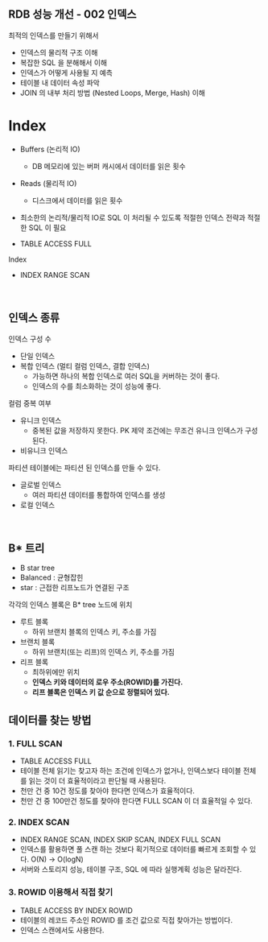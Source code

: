 ## RDB 성능 개선 - 002 인덱스



최적의 인덱스를 만들기 위해서

- 인덱스의 물리적 구조 이해
- 복잡한 SQL 을 분해해서 이해
- 인덱스가 어떻게 사용될 지 예측
- 테이블 내 데이터 속성 파악
- JOIN 의 내부 처리 방법 (Nested Loops, Merge, Hash) 이해



# Index



- Buffers (논리적 IO)
  - DB 메모리에 있는 버퍼 캐시에서 데이터를 읽은 횟수
- Reads (물리적 IO)
  - 디스크에서 데이터를 읽은 횟수
- 최소한의 논리적/물리적 IO로 SQL 이 처리될 수 있도록 적절한 인덱스 전략과 적절한 SQL 이 필요



- TABLE ACCESS FULL

Index

- INDEX RANGE SCAN

<br />

## 인덱스 종류

인덱스 구성 수

- 단일 인덱스
- 복합 인덱스 (멀티 컬럼 인덱스, 결합 인덱스)
  - 가능하면 하나의 복합 인덱스로 여러 SQL을 커버하는 것이 좋다.
  - 인덱스의 수를 최소화하는 것이 성능에 좋다.

컬럼 중복 여부

- 유니크 인덱스
  - 중복된 값을 저장하지 못한다. PK 제약 조건에는 무조건 유니크 인덱스가 구성된다.
- 비유니크 인덱스

파티션 테이블에는 파티션 된 인덱스를 만들 수 있다.

- 글로벌 인덱스
  - 여러 파티션 데이터를 통합하여 인덱스를 생성
- 로컬 인덱스

<br />

## B* 트리

- B star tree
- Balanced : 균형잡힌
- star : 근접한 리프노드가 연결된 구조

각각의 인덱스 블록은 B* tree 노드에 위치

- 루트 블록
  - 하위 브랜치 블록의 인덱스 키, 주소를 가짐
- 브랜치 블록
  - 하위 브랜치(또는 리프)의 인덱스 키, 주소를 가짐
- 리프 블록
  - 최하위에만 위치
  - **인덱스 키와 데이터의 로우 주소(ROWID)를 가진다.**
  - **리프 블록은 인덱스 키 값 순으로 정렬되어 있다.**



## 데이터를 찾는 방법

### 1. FULL SCAN

- TABLE ACCESS FULL
- 테이블 전체 읽기는 찾고자 하는 조건에 인덱스가 없거나, 인덱스보다 테이블 전체를 읽는 것이 더 효율적이라고 판단될 때 사용된다.
- 천만 건 중 10건 정도를 찾아야 한다면 인덱스가 효율적이다.
- 천만 건 중 100만건 정도를 찾아야 한다면 FULL SCAN 이 더 효율적일 수 있다.

### 2. INDEX SCAN

- INDEX RANGE SCAN, INDEX SKIP SCAN, INDEX FULL SCAN
- 인덱스를 활용하면 풀 스캔 하는 것보다 획기적으로 데이터를 빠르게 조회할 수 있다. O(N) → O(logN)
- 서버와 스토리지 성능, 테이블 구조, SQL 에 따라 실행계획 성능은 달라진다.

### 3. ROWID 이용해서 직접 찾기

- TABLE ACCESS BY INDEX ROWID
- 테이블의 레코드 주소인 ROWID 를 조건 값으로 직접 찾아가는 방법이다.
- 인덱스 스캔에서도 사용한다.



